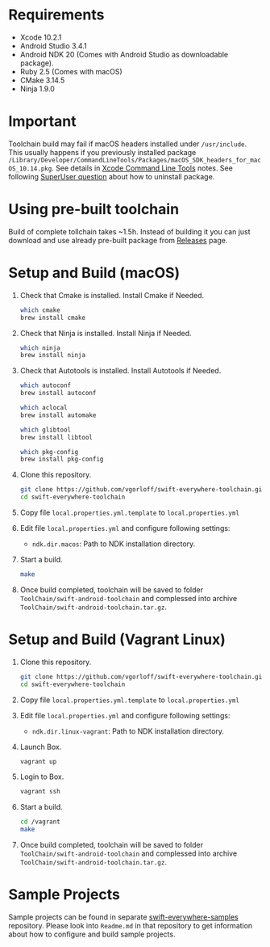 # Requirements

- Xcode 10.2.1
- Android Studio 3.4.1
- Android NDK 20 (Comes with Android Studio as downloadable package).
- Ruby 2.5 (Comes with macOS)
- CMake 3.14.5
- Ninja 1.9.0

# Important

Toolchain build may fail if macOS headers installed under `/usr/include`. This usually happens if you previously installed package `/Library/Developer/CommandLineTools/Packages/macOS_SDK_headers_for_macOS_10.14.pkg`. See details in [Xcode Command Line Tools](https://developer.apple.com/documentation/xcode_release_notes/xcode_10_release_notes#3035624) notes. See following [SuperUser question](https://superuser.com/questions/36567/how-do-i-uninstall-any-apple-pkg-package-file) about how to uninstall package.

# Using pre-built toolchain

Build of complete tollchain takes ~1.5h. Instead of building it you can just download and use already pre-built package from [Releases](https://github.com/vgorloff/swift-everywhere-toolchain/releases) page.

# Setup and Build (macOS)

1. Check that Cmake is installed. Install Cmake if Needed.

   ```bash
   which cmake
   brew install cmake
   ```

2. Check that Ninja is installed. Install Ninja if Needed.

   ```bash
   which ninja
   brew install ninja
   ```

3. Check that Autotools is installed. Install Autotools if Needed.

   ```bash
   which autoconf
   brew install autoconf

   which aclocal
   brew install automake

   which glibtool
   brew install libtool

   which pkg-config
   brew install pkg-config
   ```

4. Clone this repository.

   ```bash
   git clone https://github.com/vgorloff/swift-everywhere-toolchain.git
   cd swift-everywhere-toolchain
   ```

5. Copy file `local.properties.yml.template` to `local.properties.yml`

6. Edit file `local.properties.yml` and configure following settings:

   - `ndk.dir.macos`: Path to NDK installation directory.

7. Start a build.

   ```bash
   make
   ```

8. Once build completed, toolchain will be saved to folder `ToolChain/swift-android-toolchain` and complessed into archive `ToolChain/swift-android-toolchain.tar.gz`.

# Setup and Build (Vagrant Linux)

1. Clone this repository.

   ```bash
   git clone https://github.com/vgorloff/swift-everywhere-toolchain.git
   cd swift-everywhere-toolchain
   ```

2. Copy file `local.properties.yml.template` to `local.properties.yml`

3. Edit file `local.properties.yml` and configure following settings:

   - `ndk.dir.linux-vagrant`: Path to NDK installation directory.

4. Launch Box.

   ```bash
   vagrant up
   ```

5. Login to Box.

   ```bash
   vagrant ssh
   ```

6. Start a build.

   ```bash
   cd /vagrant
   make
   ```

7. Once build completed, toolchain will be saved to folder `ToolChain/swift-android-toolchain` and complessed into archive `ToolChain/swift-android-toolchain.tar.gz`.

# Sample Projects

Sample projects can be found in separate [swift-everywhere-samples](https://github.com/vgorloff/swift-everywhere-samples) repository. Please look into `Readme.md` in that repository to get information about how to configure and build sample projects.

